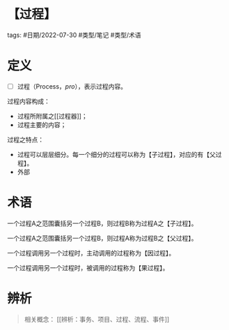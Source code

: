 # 【过程】

tags: #日期/2022-07-30 #类型/笔记 #类型/术语 



# 定义


- [ ] 过程（Process，$pro$），表示过程内容。

过程内容构成：
- 过程所附属之[[过程器]]；
- 过程主要的内容；

过程之特点：
- 过程可以层层细分。每一个细分的过程可以称为【子过程】，对应的有【父过程】。
- 外部

# 术语

一个过程A之范围囊括另一个过程B，则过程B称为过程A之【子过程】。



一个过程A之范围囊括另一个过程B，则过程A称为过程B之【父过程】。



一个过程调用另一个过程时，主动调用的过程称为【因过程】。



一个过程调用另一个过程时，被调用的过程称为【果过程】。



# 辨析


> 相关概念：
> [[辨析：事务、项目、过程、流程、事件]]



